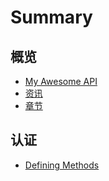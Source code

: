 # Summary

## 概览

* [My Awesome API](README.md)
* [资讯](zi-xun.md)
* [章节](zhang-jie.md)

## 认证

* [Defining Methods](methods.md)

